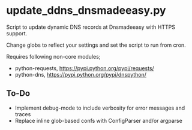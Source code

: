 update_ddns_dnsmadeeasy.py
==========================

Script to update dynamic DNS records at Dnsmadeeasy with HTTPS support.

Change globs to reflect your settings and set the script to run from cron.

Requires following non-core modules;
  * python-requests, https://pypi.python.org/pypi/requests/
  * python-dns, https://pypi.python.org/pypi/dnspython/


## To-Do
  * Implement debug-mode to include verbosity for error messages and traces
  * Replace inline glob-based confs with ConfigParser and/or argparse
